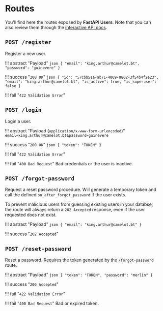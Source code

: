 # Routes

You'll find here the routes exposed by **FastAPI Users**. Note that you can also review them through the [interactive API docs](https://fastapi.tiangolo.com/tutorial/first-steps/#interactive-api-docs).

## `POST /register`

Register a new user.

!!! abstract "Payload"
    ```json
    {
        "email": "king.arthur@camelot.bt",
        "password": "guinevere"
    }
    ```

!!! success "`200 OK`"
    ```json
    {
        "id": "57cbb51a-ab71-4009-8802-3f54b4f2e23",
        "email": "king.arthur@camelot.bt",
        "is_active": true,
        "is_superuser": false
    }
    ```

!!! fail "`422 Validation Error`"

## `POST /login`

Login a user.

!!! abstract "Payload (`application/x-www-form-urlencoded`)"
    ```
    email=king.arthur@camelot.bt&password=guinevere
    ```

!!! success "`200 OK`"
    ```json
    {
        "token": "TOKEN"
    }
    ```

!!! fail "`422 Validation Error`"

!!! fail "`400 Bad Request`"
    Bad credentials or the user is inactive.

## `POST /forgot-password`

Request a reset password procedure. Will generate a temporary token and call the defined `on_after_forgot_password` if the user exists.

To prevent malicious users from guessing existing users in your databse, the route will always return a `202 Accepted` response, even if the user requested does not exist.

!!! abstract "Payload"
    ```json
    {
        "email": "king.arthur@camelot.bt"
    }
    ```

!!! success "`202 Accepted`"

## `POST /reset-password`

Reset a password. Requires the token generated by the `/forgot-password` route.

!!! abstract "Payload"
    ```json
    {
        "token": "TOKEN",
        "password": "merlin"
    }
    ```

!!! success "`200 Accepted`"

!!! fail "`422 Validation Error`"

!!! fail "`400 Bad Request`"
    Bad or expired token.
